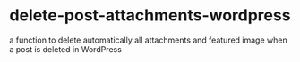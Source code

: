 # delete-post-attachments-wordpress
a function to delete automatically all attachments and featured image when a post is deleted in WordPress
